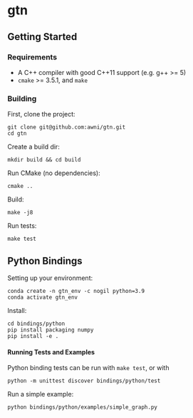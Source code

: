 # gtn

## Getting Started

### Requirements

- A C++ compiler with good C++11 support (e.g. g++ >= 5)
- `cmake` >= 3.5.1, and `make`

### Building

First, clone the project:

```
git clone git@github.com:awni/gtn.git
cd gtn
```

Create a build dir:

```
mkdir build && cd build
```

Run CMake (no dependencies):

```
cmake ..
```

Build:

```
make -j8
```

Run tests:

```
make test
```


## Python Bindings
Setting up your environment:
```
conda create -n gtn_env -c nogil python=3.9
conda activate gtn_env
```
Install:
```
cd bindings/python
pip install packaging numpy
pip install -e .
```

#### Running Tests and Examples
Python binding tests can be run with `make test`, or with
```
python -m unittest discover bindings/python/test
```

Run a simple example:
```
python bindings/python/examples/simple_graph.py
```
